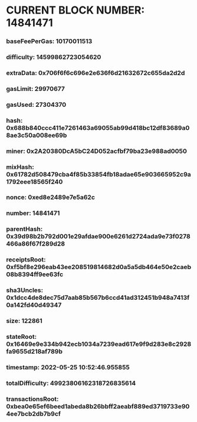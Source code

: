 # CURRENT BLOCK NUMBER: 14841471

### baseFeePerGas: 10170011513
### difficulty: 14599862723054620
### extraData: 0x706f6f6c696e2e636f6d21632672c655da2d2d
### gasLimit: 29970677
### gasUsed: 27304370
### hash: 0x688b840ccc411e7261463a69055ab99d418bc12df83689a08ae3c50a008ee69b
### miner: 0x2A20380DcA5bC24D052acfbf79ba23e988ad0050
### mixHash: 0x61782d508479cba4f85b33854fb18adae65e903665952c9a1792eee18565f240
### nonce: 0xed8e2489e7e5a62c
### number: 14841471
### parentHash: 0x39d98b2b792d001e29afdae900e6261d2724ada9e73f0278466a86f67f289d28
### receiptsRoot: 0xf5bf8e296eab43ee208519814682d0a5a5db464e50e2caeb08b8394ff9ee63fc
### sha3Uncles: 0x1dcc4de8dec75d7aab85b567b6ccd41ad312451b948a7413f0a142fd40d49347
### size: 122861
### stateRoot: 0x16469e9e334b942ecb1034a7239ead617e9f9d283e8c2928fa9655d218af789b
### timestamp: 2022-05-25 10:52:46.955855
### totalDifficulty: 49923806162318726835614
### transactionsRoot: 0xbea0e65ef6beed1abeda8b26bbff2aeabf889ed3719733e904ee7bcb2db7b9cf
